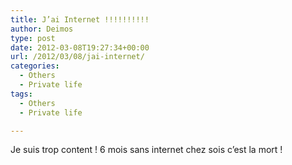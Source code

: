 ```yaml
---
title: J’ai Internet !!!!!!!!!!
author: Deimos
type: post
date: 2012-03-08T19:27:34+00:00
url: /2012/03/08/jai-internet/
categories:
  - Others
  - Private life
tags:
  - Others
  - Private life

---
```

Je suis trop content ! 6 mois sans internet chez sois c’est la mort !
